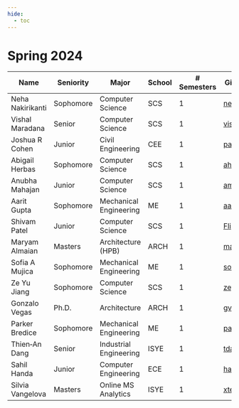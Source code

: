 ```yaml
---
hide:
  - toc
---
```


# Spring 2024

| Name             | Seniority | Major                  | School | # Semesters | GitHub Handle                     | Topic Area                          |
| ---------------- | --------- | ---------------------- | ------ | ----------- | --------------------------------- | ----------------------------------- |
| Neha Nakirikanti | Sophomore | Computer Science       | SCS    | 1           | [nehanak][gh-nehanak]             | [Mobility‑PEI][topic-mobility-pei]  |
| Vishal Maradana  | Senior    | Computer Science       | SCS    | 1           | [vishal-337][gh-vishal-337]       | [Mobility‑PEI][topic-mobility-pei]  |
| Joshua R Cohen   | Junior    | Civil Engineering      | CEE    | 1           | [paradoxwalk][gh-paradoxwalk]     | [Mobility‑PEI][topic-mobility-pei]  |
| Abigail Herbas   | Sophomore | Computer Science       | SCS    | 1           | [aherbas3][gh-aherbas3]           | [Energy‑In‑Buildings][topic-energy] |
| Anubha Mahajan   | Junior    | Computer Science       | SCS    | 1           | [amahajan68][gh-amahajan68]       | [Energy‑In‑Buildings][topic-energy] |
| Aarit Gupta      | Sophomore | Mechanical Engineering | ME     | 1           | [aaritg][gh-aaritg]               | [Energy‑In‑Buildings][topic-energy] |
| Shivam Patel     | Junior    | Computer Science       | SCS    | 1           | [FlippyShivam][gh-flippyshivam]   | [Energy‑In‑Buildings][topic-energy] |
| Maryam Almaian   | Masters   | Architecture (HPB)     | ARCH   | 1           | [maryamalmaian][gh-maryamalmaian] | [Microclimate][topic-microclimate]  |
| Sofia A Mujica   | Sophomore | Mechanical Engineering | ME     | 1           | [sofia-mujica][gh-sofia-mujica]   | [Microclimate][topic-microclimate]  |
| Ze Yu Jiang      | Sophomore | Computer Science       | SCS    | 1           | [zeyujiang8800][gh-zeyujiang8800] | [Microclimate][topic-microclimate]  |
| Gonzalo Vegas    | Ph.D.     | Architecture           | ARCH   | 1           | [gvegasol][gh-gvegasol]           | [Mobility‑Seg][topic-mobility-seg]  |
| Parker Bredice   | Sophomore | Mechanical Engineering | ME     | 1           | [parkerbredice][gh-parkerbredice] | [Mobility‑Seg][topic-mobility-seg]  |
| Thien‑An Dang    | Senior    | Industrial Engineering | ISYE   | 1           | [tdang66][gh-tdang66]             | [Mobility‑Seg][topic-mobility-seg]  |
| Sahil Handa      | Junior    | Computer Engineering   | ECE    | 1           | [handasahil][gh-handasahil]       | [Mobility‑Seg][topic-mobility-seg]  |
| Silvia Vangelova | Masters   | Online MS Analytics    | ISYE   | 1           | [xtearas][gh-xtearas]             | [Sp24][topic-sp24]                  |



[gh-nehanak]:           https://github.com/nehanak
[gh-vishal-337]:        https://github.com/vishal-337
[gh-paradoxwalk]:       https://github.com/paradoxwalk
[gh-aherbas3]:          https://github.com/aherbas3
[gh-amahajan68]:        https://github.com/amahajan68
[gh-aaritg]:            https://github.com/aaritg
[gh-flippyshivam]:      https://github.com/FlippyShivam
[gh-maryamalmaian]:     https://github.com/maryamalmaian
[gh-sofia-mujica]:      https://github.com/sofia-mujica
[gh-zeyujiang8800]:     https://github.com/zeyujiang8800
[gh-gvegasol]:          https://github.com/gvegasol
[gh-parkerbredice]:     https://github.com/parkerbredice
[gh-tdang66]:           https://github.com/tdang66
[gh-handasahil]:        https://github.com/handasahil
[gh-xtearas]:           https://github.com/xtearas

[topic-mobility-pei]:        ../../24sp-mobility-pei
[topic-energy]:              ../../24sp-energyinbuildings
[topic-microclimate]:        ../../24sp-microclimate
[topic-mobility-seg]:        ../../24sp-mobility-seg
[topic-sp24]:                ../../projects/24sp
